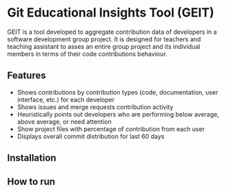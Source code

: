 # Git Educational Insights Tool (GEIT)

GEIT is a tool developed to aggregate contribution data of developers in a software development group project. It is designed for teachers and teaching assistant to asses an entire group project and its individual members in terms of their code contributions behaviour.


## Features

- Shows contributions by contribution types (code, documentation, user interface, etc.) for each developer
- Shows issues and merge requests contribution activity
- Heuristically points out developers who are performing below average, above average, or need attention
- Show project files with percentage of contribution from each user
- Displays overall commit distribution for last 60 days


## Installation


## How to run
